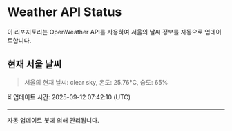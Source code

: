 
# Weather API Status

이 리포지토리는 OpenWeather API를 사용하여 서울의 날씨 정보를 자동으로 업데이트합니다.

## 현재 서울 날씨
> 서울의 현재 날씨: clear sky, 온도: 25.76°C, 습도: 65%

⏳ 업데이트 시간: 2025-09-12 07:42:10 (UTC)

---
자동 업데이트 봇에 의해 관리됩니다.
